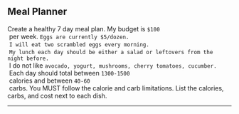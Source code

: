 ## Meal Planner

Create a healthy 7 day meal plan. My budget is `$100`  
 per week. `Eggs are currently $5/dozen.`  
 `I will eat two scrambled eggs every morning.`  
 `My lunch each day should be either a salad or leftovers from the night before.`  
 I do not like `avocado, yogurt, mushrooms, cherry tomatoes, cucumber.`  
 Each day should total between `1300-1500`  
 calories and between `40-60`  
 carbs. You MUST follow the calorie and carb limitations. List the calories, carbs, and cost next to each dish.

---